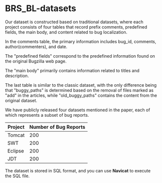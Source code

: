 # BRS_BL-datasets
Our dataset is constructed based on traditional datasets, where each project consists of four tables that record prefix comments, predefined fields, the main body, and content related to bug localization.

In the comments table, the primary information includes bug_id, comments, author(commenters), and date.

The "predefined fields" correspond to the predefined information found on the original Bugzilla web page.

The "main body" primarily contains information related to titles and description.

The last table is similar to the classic dataset, with the only difference being that "buggy_paths" is determined based on the removal of files marked as "add" in the articles, while "old_buggy_paths" contains the content from the original dataset.



We have publicly released four datasets mentioned in the paper, each of which represents a subset of bug reports.

| Project | Number of Bug Reports |
| ------- | --------------------- |
| Tomcat  | 200                   |
| SWT     | 200                   |
| Eclipse | 200                   |
| JDT     | 200                   |



The dataset is stored in SQL format, and you can use **Navicat** to execute the SQL file.
